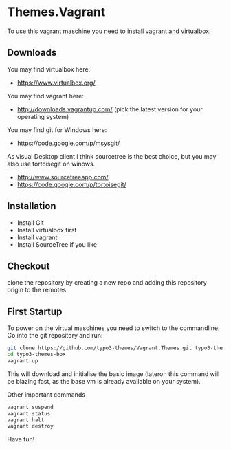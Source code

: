 Themes.Vagrant
===========

To use this vagrant maschine you need to install vagrant and virtualbox.

Downloads
---------

You may find virtualbox here:
- https://www.virtualbox.org/

You may find vagrant here:
- http://downloads.vagrantup.com/ (pick the latest version for your operating system)

You may find git for Windows here:
- https://code.google.com/p/msysgit/

As visual Desktop client i think sourcetree is the best choice, but you may also use tortoisegit on winows.
- http://www.sourcetreeapp.com/
- https://code.google.com/p/tortoisegit/

Installation
------------

- Install Git 
- Install virtualbox first
- Install vagrant
- Install SourceTree if you like

Checkout
--------

clone the repository by creating a new repo and adding this repository origin to the remotes

First Startup
--------

To power on the virtual maschines you need to switch to the commandline.
Go into the git repository and run:

```bash
git clone https://github.com/typo3-themes/Vagrant.Themes.git typo3-themes-box
cd typo3-themes-box
vagrant up
```

This will download and initialise the basic image
(lateron this command will be blazing fast, as the base vm is already available on your system).

Other important commands
```bash
vagrant suspend
vagrant status
vagrant halt
vagrant destroy
```

Have fun!

